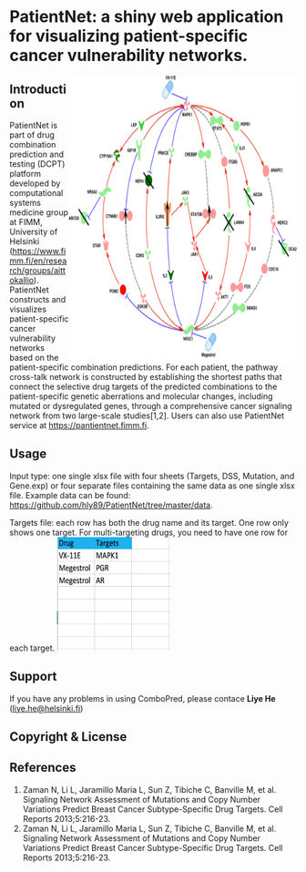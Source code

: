 # PatientNet: a shiny web application for visualizing patient-specific cancer vulnerability networks. 
<img src="www/logo.png" align="right" width="400" height="500" /> 

## Introduction
PatientNet is part of drug combination prediction and testing (DCPT) platform developed by computational systems medicine group at FIMM, University of Helsinki (<https://www.fimm.fi/en/research/groups/aittokallio>). PatientNet constructs and visualizes patient-specific cancer vulnerability networks based on the patient-specific combination predictions. For each patient, the pathway cross-talk network is constructed by establishing the shortest paths that connect the selective drug targets of the predicted combinations to the patient-specific genetic aberrations and molecular changes, including mutated or dysregulated genes, through a comprehensive cancer signaling network from two large-scale studies[1,2]. Users can also use PatientNet service at <https://pantientnet.fimm.fi>. 

## Usage
Input type: one single xlsx file with four sheets (Targets, DSS, Mutation, and Gene.exp) or four separate files containing the same data as one single xlsx file. Example data can be found: <https://github.com/hly89/PatientNet/tree/master/data>. 

Targets file: each row has both the drug name and its target. One row only shows one target. For multi-targeting drugs, you need to have one row for each target.
<img src="www/dtm.png" width = "200" height="200">

## Support
If you have any problems in using ComboPred, please contace **Liye He** (liye.he@helsinki.fi)

## Copyright & License

## References

1. Zaman N, Li L, Jaramillo Maria L, Sun Z, Tibiche C, Banville M, et al. Signaling Network Assessment of Mutations and Copy Number Variations Predict Breast Cancer Subtype-Specific Drug Targets. Cell Reports 2013;5:216-23.
2. Zaman N, Li L, Jaramillo Maria L, Sun Z, Tibiche C, Banville M, et al. Signaling Network Assessment of Mutations and Copy Number Variations Predict Breast Cancer Subtype-Specific Drug Targets. Cell Reports 2013;5:216-23.
